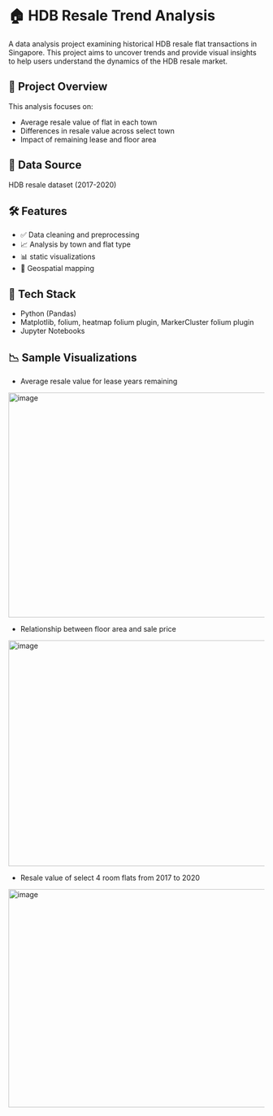 # 🏠 HDB Resale Trend Analysis

A data analysis project examining historical HDB resale flat transactions in Singapore. This project aims to uncover trends and provide visual insights to help users understand the dynamics of the HDB resale market.

## 📌 Project Overview

This analysis focuses on:
- Average resale value of flat in each town
- Differences in resale value across select town
- Impact of remaining lease and floor area

## 📂 Data Source

HDB resale dataset (2017-2020)

## 🛠️ Features

- ✅ Data cleaning and preprocessing
- 📈 Analysis by town and flat type
- 📊 static visualizations
- 📍 Geospatial mapping 

## 🧪 Tech Stack

- Python (Pandas)
- Matplotlib, folium, heatmap folium plugin, MarkerCluster folium plugin
- Jupyter Notebooks

## 📉 Sample Visualizations

- Average resale value for lease years remaining

<img width="617" height="442" alt="image" src="https://github.com/user-attachments/assets/6466b38f-e523-4bfa-b44a-0a30d86234d0" />

- Relationship between floor area and sale price

<img width="576" height="444" alt="image" src="https://github.com/user-attachments/assets/37dc935c-2608-48d3-9ab6-13bb524743ef" />

- Resale value of select 4 room flats from 2017 to 2020

<img width="620" height="429" alt="image" src="https://github.com/user-attachments/assets/5d86b575-8467-4d64-92a4-50ce9131992d" />
